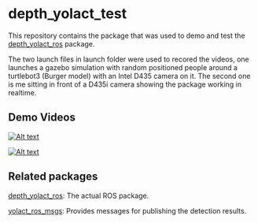 # depth_yolact_test

This repository contains the package that was used to demo and test the [depth_yolact_ros](https://github.com/MarkNaeem/depth_yolact_ros) package.

The two launch files in launch folder were used to recored the videos, one launches a gazebo simulation with random positioned people around a turtlebot3 (Burger model) with an Intel D435 camera on it. The second one is me sitting in front of a D435i camera showing the package working in realtime.

## Demo Videos

[![Alt text](https://img.youtube.com/vi/WEpLgTxviIM/0.jpg)](https://www.youtube.com/watch?v=WEpLgTxviIM)

[![Alt text](https://img.youtube.com/vi/7B8EzT0luMM/0.jpg)](https://www.youtube.com/watch?v=7B8EzT0luMM)


## Related packages

[depth_yolact_ros](https://github.com/Eruvae/yolact_ros_msgs): The actual ROS package.


[yolact_ros_msgs](https://github.com/Eruvae/yolact_ros_msgs): Provides messages for publishing the detection results.
